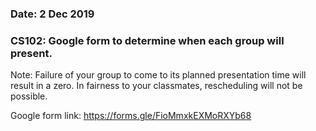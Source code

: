 ### Date: 2 Dec 2019
### CS102: Google form to determine when each group will present.

Note: Failure of your group to come to its planned presentation time will result in a zero. In fairness to your classmates, rescheduling will not be possible.

Google form link:
https://forms.gle/FioMmxkEXMoRXYb68
